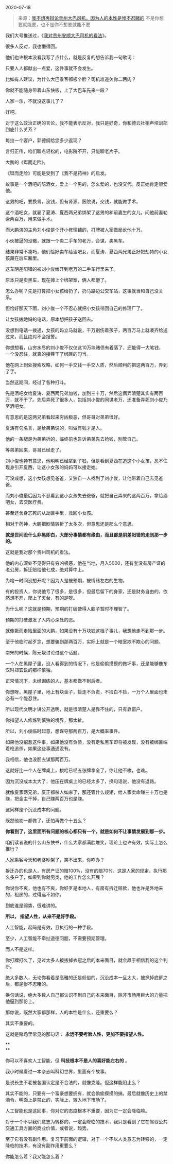 2020-07-18

> 来源：[我不想再辩论贵州大巴司机，因为人的本性是惨不忍睹的](http://mp.weixin.qq.com/s?__biz=MzU3NDc5Nzc0NQ==&mid=2247490596&idx=1&sn=ee01cc32580c74b0314980a0a17d832e&chksm=fd2dbefaca5a37ec302b0252a517fd5a9d4b6a5ae460c7420ce5cc71c5d009e07931f3b92fa2&scene=27#wechat_redirect)
> 不是你想要就能要，也不是你不想要就能不要

我们大号推送过，《[我对贵州安顺大巴司机的看法](https://mp.weixin.qq.com/s?__biz=MzU0MjYwNDU2Mw==&mid=2247490811&idx=1&sn=0757f92a92b89dd0de759bdee850f9f9&chksm=fb197087cc6ef99185d9e6196b85d12d1dd612c7e9359399af63a692258162426039225e3ca1&token=851820155&lang=zh_CN&scene=21#wechat_redirect)》。

  

很多人反对，我也懒得回。  

  

他们也许根本没看我写了点什么，就是反复的想告诉我一句歌词：  

  

只要人人都献出一点爱，这件事就不会发生。

  

比如有人建议，为什么大巴乘客都板个脸？司机难道欠你二两肉？  

  

你就不能随身带着山东快板，上了大巴车先来一段？

  

人家一乐，不就没这事儿了？

  

好吧。  

  

对于这么政治正确的言论，我不能表示反对，我只是好奇，你和德云社相声培训部到底什么关系？

  

每拉一个客户，郭德纲给您多少返现？

  

言归正传，咱们聊点轻松的，电影院不开，只能聊老片子。  

  

大鹏的《铤而走险》。

  

《铤而走险》可能是受到了《我不是药神》的启发。

  

故事是一个酒吧的陪酒女，爱上一个男的，怎么爱的，也没交代。反正她肯定很爱他。

  

这男的吧，要换肾，没钱，但有肾源。医院说，交钱，就能做手术。  

  

这个酒吧女，就雇了夏涛、夏西两兄弟绑架了这男的和前妻生的女儿，问他前妻勒索两百万，用来做手术。

  

而大鹏演的主角刘小俊是个开小修理铺的，打牌被人家做局讹他十万。

  

小伙被逼的没辙，就跟一个卖二手车的老万，合谋，卖黑车。  

  

结果非常不凑巧，他们恰好卖车给酒吧女，而夏涛、夏西两兄弟正好把劫持的小女孩藏在后车厢里。

  

这车阴差阳错的被刘小俊给开到老万的二手车行里来了。

  

原本只是卖黑车，现在摊上个绑架案，俩人都懵了。  

  

怎么办呢？先是打算把小女孩给扔了，扔马路边公交车站，这事就当和自己没关系。  

  

但恰好那天下雨，刘小俊一个不忍心就把小女孩带回自己的修理厂了。

  

让女孩拨她妈的电话，原本想把孩子送回去。

  

没想到电话一拨通，女孩的妈立马就说，千万别伤着孩子，两百万马上就凑齐给送过来，而且绝对不会报警。

  

你想想看，山穷水尽的刘小俊不仅仅这10万块赌债有着落了，还能得一大笔钱，一个没忍住，就真的接茬干了绑匪的勾当。

  

他在网上到处搜索攻略，如何一手交钱一手交人质，然后顺利的把这两百万，弄到了手。  

  

当然这期间，经过了各种打斗。  

  

先是酒吧女给夏涛、夏西两兄弟加钱，加到三十万，然后这俩弄清楚其实有两百万，就不干了。先后弄死了很多人，包括刘小俊的同谋老万，还准备弄死刘小俊乃至酒吧女。

  

有意思的是这两兄弟看起来穷凶极恶，但哥哥对弟弟很好。  

  

夏涛有句名言，是给弟弟说的，叫做有钱才是人。

  

他的一条腿是为弟弟折的，临终前也告诉弟弟先去抢钱，别管自己。  

  

等弟弟回来，哥哥已经走了。

  

刘小俊也特有意思，他明明已经拿到了钱，但是看到夏西在追这个小女孩，忍不住现身引开夏西，让这小女孩的妈妈可以接走她。

  

可没成想，这小女孩想见爸爸，又独自一人找到了刘小俊，让他带着自己去见爸爸。

  

而刘小俊最后因为不忍看到这小女孩失去爸爸，就把自己弄来的这两百万，拿给酒吧女，去交医疗费。  

  

甚至还舍身忘死的从劫匪手里，救回小女孩。  

  

相对于药神，大鹏把剧情转折了太多次，但意思还是那么个意思。

  

 **就是世间没什么非黑即白，大部分事情都有缘由，而且都是阴差阳错的走到那一步的。**

  

这就是我对那个贵州司机的看法。

  

他的内心深处不见得只有穷凶极恶，他在当地，月入5000，还有套没有房产证的老公房，拆迁赔给他七成，绝对算中上。  

  

为啥一时间没想开呢？因为人是被预期，被情绪左右的生物。  

  

有的投资人，你说他亏了很多，是很多，但最后留下的身家，还是财务自由的，依然想不开，爬上了天台，有的是呀。  

  

为什么呢？这就是预期，预期的打破使得人脑子暂时不理智了。

  

预期的打破激发了人内心深处的恶。

  

就像铤而走险里面的大鹏，如果没有十万块钱这档子事儿，我想他走不到那一步。

  

至于他临时起歹念，想要骗到那两百万，实际上就是一个暗室欺不欺心的问题。

  

南宋的时候，陈元靓讨论过这个话题。

  

一个人在黑屋子里，没人看得到的情况下，他是偷偷摸摸的做坏事，还是能够像东汉时郑玄说的那样慎独。

  

正常情况下，未经训练的人，基本都做不到后者。

  

你想呀，黑屋子里，地上有块金子，捡走不负责，不捡白不捡，一万个人里面也未必有一个能忍住。  

  

所以现代文明才讲公开透明，就是很清楚人是靠不住的，只有靠窗户。  

  

你指望人人修炼到慎独的境界，那太扯。

  

所以，刘小俊临时起意，想谋夺那两百万，是大概率事件。

  

如果他没招惹这件事，如果他没有负债，没有走私黑车即将被发现，没有被绑匪端着枪追杀，如果这些事通通没有。  

  

我相信，他也没胆去谋那两百万。  

  

这就好比一个人在牌桌上，梭哈已经五张牌拿全了，你让他不梭，也难。  

  

因为沉没成本太大了，他压在牌桌上的已经太多了，换句话说，他没有退路。

  

就像夏家两兄弟，反正都杀人如麻了，那还管什么规矩，给人家卖命赚三十万也是赚，把金主干掉，自己赚两百万也是赚。  

  

这同样是个沉没成本的问题。  

  

既然他初一都做了，还怕再做个十五么？

  

 **你看到了，这里面所有问题的核心都只有一个，就是如何不让事情发展到那一步。**  

  

咱们读者说的什么山东快书，什么大家都满脸堆笑，理论上也许有效，实际上怎么推行？

  

人家乘客今天和老婆吵架了，笑不出来，你咋办？

  

拆迁办的也是人，有房产证的赔100%，没有的赔70%，这是人家的规定，执行那么多户了，如果到你就另类，他的工作怎么开展？

  

你说你不爽，他也有不爽，你好歹是本地人，有房有拆迁赔款，他也许是外地来的，租房的，过得远不如你。

  

到底谁是弱势，很难讲的。  

  

 **所以， 指望人性，从来不是好手段。**

  

人工智能，起码是有效，且执行的一种手段。  

  

至少，人工智能不牵扯道德问题，不需要预期管理。  

  

而人不是这样。

  

你打牌打久了，见过太多人被拔掉衣冠之后的本来面目，就会趋于相信我的这个判断。  

  

绝大多数人，无论你看着是高雅的还是低俗的，沉没成本一旦太大，被扒掉底裤之后，都是惨不忍睹的。  

  

换句话说，绝大多数人自己都认识不到自己的本来面目，除非市场用巨大的力量把他逼到那份上。

  

那你说，既然大家都那样，人的本性是什么，还重要么？  

  

其实不重要的。

  

这就是赌场里常见的那句话： **永远不要考验人性，更加不要指望人性。**

 **  
**

你可以不喜欢人工智能，但 **科技根本不是人的喜好能左右的** 。

  

我小时候看过一本杂志叫科幻世界，里面有个故事。  

  

是说长生不老被各国认定是不合法的，就像克隆。但这样能阻止么？  

  

其实不能的，只要有一个富豪想要拥有，就会偷偷摸摸的搞，最后就像历史上的禁酒令，明面上是禁止的，实际上，转入地下市场了。

  

人工智能也是这回事，你对它的态度根本不重要，因为它一定会降临嘛。  

  

对于一个不以我们意志为转移的，一定会降临的技术，我只是看到了它在驾驭公共交通工具方面的商业价值，或者说，趋势。  

  

至于它有没有副作用。复习下前面的逻辑，对于一个不以人类意志为转移的，一定降临的技术，有没有副作用重要么？

  

你能怎么着？我又能怎么着？

